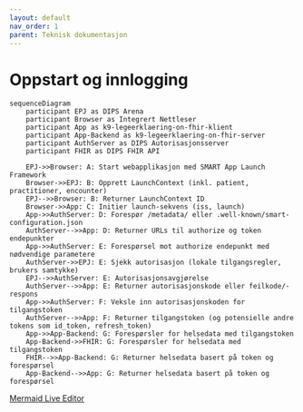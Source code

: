```yaml
---
layout: default
nav_order: 1
parent: Teknisk dokumentasjon
---
```

# Oppstart og innlogging

```mermaid
sequenceDiagram
    participant EPJ as DIPS Arena
    participant Browser as Integrert Nettleser
    participant App as k9-legeerklaering-on-fhir-klient
    participant App-Backend as k9-legeerklaering-on-fhir-server
    participant AuthServer as DIPS Autorisasjonsserver
    participant FHIR as DIPS FHIR API

    EPJ->>Browser: A: Start webapplikasjon med SMART App Launch Framework
    Browser->>EPJ: B: Opprett LaunchContext (inkl. patient, practitioner, encounter)
    EPJ-->>Browser: B: Returner LaunchContext ID
    Browser->>App: C: Initier launch-sekvens (iss, launch)
    App->>AuthServer: D: Forespør /metadata/ eller .well-known/smart-configuration.json
    AuthServer-->>App: D: Returner URLs til authorize og token endepunkter
    App->>AuthServer: E: Forespørsel mot authorize endepunkt med nødvendige parametere
    AuthServer->>EPJ: E: Sjekk autorisasjon (lokale tilgangsregler, brukers samtykke)
    EPJ-->>AuthServer: E: Autorisasjonsavgjørelse
    AuthServer-->>App: E: Returner autorisasjonskode eller feilkode/-respons
    App->>AuthServer: F: Veksle inn autorisasjonskoden for tilgangstoken
    AuthServer-->>App: F: Returner tilgangstoken (og potensielle andre tokens som id_token, refresh_token)
    App->>App-Backend: G: Forespørsler for helsedata med tilgangstoken
    App-Backend->>FHIR: G: Forespørsler for helsedata med tilgangstoken
    FHIR-->>App-Backend: G: Returner helsedata basert på token og forespørsel
    App-Backend-->>App: G: Returner helsedata basert på token og forespørsel
```

[Mermaid Live Editor](https://mermaid.live/edit#pako:eNqdVV1vIjcU_StXfkqlGQJN-IgfViJLaKl22yi0faiQKoe5DI499tT2hM1G-Tn9D_ueP9brYYBJSPqwvIDNucfnnnNlP7KlzZBx5vGfCs0SJ1LkThQLA_QphQtyKUthAlxd_wLCw2R2PYexQyOOIZfObjy6CJuZgLlDF-BXDEEjbR_jx2UZseoi1ZgjOqUFOmny1Jp0tZYuVVqiCW8WppdiqdBk_09Ax96_eXIV1vP6v0NPVbBOeuHvrPHv1U1_nt3sK-rF-Hq2MFsgOZR--NCYwGHMYR6oFjZ4K8pSS1VzQ4EZzD-Pb36v-_8kKrNcw5Q8x411akvVkBAdkXK45PBbWTpyssF_tOTvlwAn0ijdIYkhGpVA6cQyyCCtQZcA5WkrArofDgLbCon2BkPlCPyKdzZ5rYO0cvjIKViiJ7yu8WSwukfjSYj3SbPZnBZDorq90xwmHKbWoS-fvzk4LTCITARxCqg1MXY29J0qYzfm1BdkXLq0ZiXzyonYUOfO28boA2e6UzZptfLHzScPQWoQhKNMvyLYHIKlcSFLMiwro8Iu3WOVVy2VHjUUNrSY9gR1jub5W0b9ZzLHOCeUIRHjkcomRmKe36FSkW4_a3CirRIao-JcmNw7zHVM79ZVCp0HL4rwoBS-DPGV4hfTK-7zOxKP2uO7hl21DGvL8YrugyaRFUodl6dptIP-e8-yKYc_UXlqQhpzTGdgZd2-vzqId3VNW7peVMAJhVjaQNMmozwQJnO4jZVMsgXI7O96lYDDFSleb5cvx_Fwc3D4qZ103TDJXEfb4lzWAb8l-kBBhPES-F6mWJu-IWpvwIHhVvh4mZbP_zaDTGasWlN6LG1n6PfxsYQV6AohM3obHiP7goU1FrhgnH5muBKVDgu2ME8EjYnPH8yS8eAqTFhV0iG7p4TxlaBjd7tXmaTx2G_StfqXtUV7zfgj-8J42huMOv3RYNAfdkfDs4teL2EPjP_YO-v0z7vnF4PuaNTr9Z4S9rUm6HZGg7OLYfe8P-p3h_2z4ShhWB_2efvE1S_d038pJmoc)
